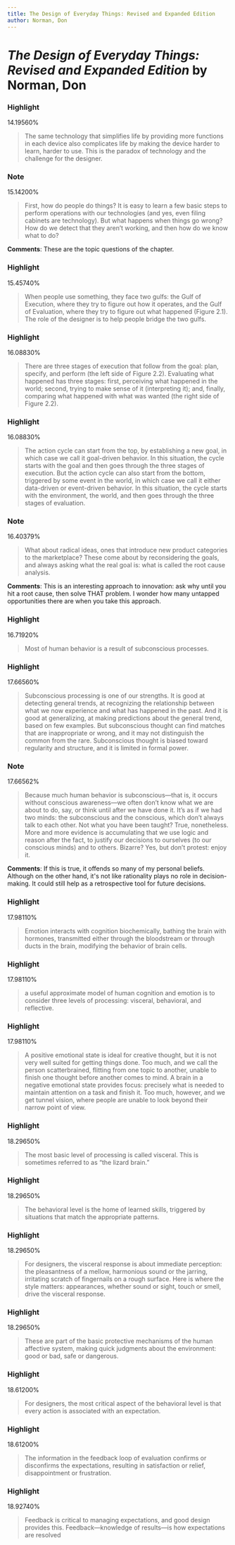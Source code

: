 ```yaml
---
title: The Design of Everyday Things: Revised and Expanded Edition
author: Norman, Don
---
```

  
# *The Design of Everyday Things: Revised and Expanded Edition* by Norman, Don

### Highlight
  
14.19560%
  
> The same technology that simplifies life by providing more functions in each device also complicates life by making the device harder to learn, harder to use. This is the paradox of technology and the challenge for the designer.
> 

### Note
  
15.14200%
  
> First, how do people do things? It is easy to learn a few basic steps to perform operations with our technologies (and yes, even filing cabinets are technology). But what happens when things go wrong? How do we detect that they aren’t working, and then how do we know what to do? 

**Comments**: These are the topic questions of the chapter.

### Highlight
  
15.45740%
  
> When people use something, they face two gulfs: the Gulf of Execution, where they try to figure out how it operates, and the Gulf of Evaluation, where they try to figure out what happened (Figure 2.1). The role of the designer is to help people bridge the two gulfs.

### Highlight
  
16.08830%
  
> There are three stages of execution that follow from the goal: plan, specify, and perform (the left side of Figure 2.2). Evaluating what happened has three stages: first, perceiving what happened in the world; second, trying to make sense of it (interpreting it); and, finally, comparing what happened with what was wanted (the right side of Figure 2.2).
> 

### Highlight
  
16.08830%
  
> The action cycle can start from the top, by establishing a new goal, in which case we call it goal-driven behavior. In this situation, the cycle starts with the goal and then goes through the three stages of execution. But the action cycle can also start from the bottom, triggered by some event in the world, in which case we call it either data-driven or event-driven behavior. In this situation, the cycle starts with the environment, the world, and then goes through the three stages of evaluation.
> 

### Note
  
16.40379%
  
> What about radical ideas, ones that introduce new product categories to the marketplace? These come about by reconsidering the goals, and always asking what the real goal is: what is called the root cause analysis.
> 

**Comments**: This is an interesting approach to innovation: ask why until you hit a root cause, then solve THAT problem. I wonder how many untapped opportunities there are when you take this approach.

### Highlight
  
16.71920%
  
> Most of human behavior is a result of subconscious processes. 

### Highlight
  
17.66560%
  
> Subconscious processing is one of our strengths. It is good at detecting general trends, at recognizing the relationship between what we now experience and what has happened in the past. And it is good at generalizing, at making predictions about the general trend, based on few examples. But subconscious thought can find matches that are inappropriate or wrong, and it may not distinguish the common from the rare. Subconscious thought is biased toward regularity and structure, and it is limited in formal power.

### Note
  
17.66562%
  
> Because much human behavior is subconscious—that is, it occurs without conscious awareness—we often don’t know what we are about to do, say, or think until after we have done it. It’s as if we had two minds: the subconscious and the conscious, which don’t always talk to each other. Not what you have been taught? True, nonetheless. More and more evidence is accumulating that we use logic and reason after the fact, to justify our decisions to ourselves (to our conscious minds) and to others. Bizarre? Yes, but don’t protest: enjoy it.
> 

**Comments**: If this is true, it offends so many of my personal beliefs. Although on the other hand, it's not like rationality plays no role in decision-making. It could still help as a retrospective tool for future decisions.

### Highlight
  
17.98110%
  
> 
>  Emotion interacts with cognition biochemically, bathing the brain with hormones, transmitted either through the bloodstream or through ducts in the brain, modifying the behavior of brain cells. 

### Highlight
  
17.98110%
  
> a useful approximate model of human cognition and emotion is to consider three levels of processing: visceral, behavioral, and reflective.
> 

### Highlight
  
17.98110%
  
> 
>  A positive emotional state is ideal for creative thought, but it is not very well suited for getting things done. Too much, and we call the person scatterbrained, flitting from one topic to another, unable to finish one thought before another comes to mind. A brain in a negative emotional state provides focus: precisely what is needed to maintain attention on a task and finish it. Too much, however, and we get tunnel vision, where people are unable to look beyond their narrow point of view. 

### Highlight
  
18.29650%
  
> The most basic level of processing is called visceral. This is sometimes referred to as “the lizard brain.” 

### Highlight
  
18.29650%
  
> 
>  The behavioral level is the home of learned skills, triggered by situations that match the appropriate patterns.

### Highlight
  
18.29650%
  
> 
>  For designers, the visceral response is about immediate perception: the pleasantness of a mellow, harmonious sound or the jarring, irritating scratch of fingernails on a rough surface. Here is where the style matters: appearances, whether sound or sight, touch or smell, drive the visceral response.

### Highlight
  
18.29650%
  
> These are part of the basic protective mechanisms of the human affective system, making quick judgments about the environment: good or bad, safe or dangerous.

### Highlight
  
18.61200%
  
> For designers, the most critical aspect of the behavioral level is that every action is associated with an expectation.

### Highlight
  
18.61200%
  
> The information in the feedback loop of evaluation confirms or disconfirms the expectations, resulting in satisfaction or relief, disappointment or frustration.
> 

### Highlight
  
18.92740%
  
> Feedback is critical to managing expectations, and good design provides this. Feedback—knowledge of results—is how expectations are resolved 